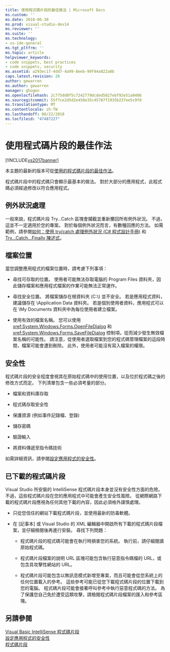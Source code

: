 ```yaml
---
title: 使用程式碼片段的最佳做法 | Microsoft Docs
ms.custom: ''
ms.date: 2018-06-30
ms.prod: visual-studio-dev14
ms.reviewer: ''
ms.suite: ''
ms.technology:
- vs-ide-general
ms.tgt_pltfrm: ''
ms.topic: article
helpviewer_keywords:
- code snippets, best practices
- code snippets, security
ms.assetid: a293ec17-4dd7-4a99-8eeb-99f44a822a8b
caps.latest.revision: 26
author: gewarren
ms.author: gewarren
manager: ghogen
ms.openlocfilehash: 2c775dd0f5c7242779dcded5027ebf92e51a0406
ms.sourcegitcommit: 55f7ce2d5d2e458e35c45787f1935b237ee5c9f8
ms.translationtype: MT
ms.contentlocale: zh-TW
ms.lasthandoff: 08/22/2018
ms.locfileid: "47487227"
---
```

# <a name="best-practices-for-using-code-snippets"></a>使用程式碼片段的最佳作法
[!INCLUDE[vs2017banner](../includes/vs2017banner.md)]

本主題的最新的版本可從[使用的程式碼片段的最佳作法](https://docs.microsoft.com/visualstudio/ide/best-practices-for-using-code-snippets)。  
  
程式碼片段中的程式碼只會顯示最基本的做法。 對於大部分的應用程式，此程式碼必須經過修改以符合應用程式。  
  
## <a name="handling-exceptions"></a>例外狀況處理  
 一般來說，程式碼片段 Try…Catch 區塊會攔截並重新擲回所有例外狀況。 不過，這並不一定適用於您的專案。 對於每個例外狀況而言，有數種回應的方法。 如需範例，請參閱[如何：使用 try/catch 處理例外狀況 (C# 程式設計手冊)](http://msdn.microsoft.com/library/ca8e3773-980e-4767-8633-7408540e9818) 和 [Try...Catch...Finally 陳述式](http://msdn.microsoft.com/library/d6488026-ccb3-42b8-a810-0d97b9d6472b)。  
  
## <a name="file-locations"></a>檔案位置  
 當您調整應用程式的檔案位置時，請考慮下列事項：  
  
-   尋找可存取的位置。 使用者可能無法存取電腦的 Program Files 資料夾，因此儲存檔案和應用程式檔案的作業可能無法正常運作。  
  
-   尋找安全位置。 將檔案儲存在根資料夾 (C:\\) 並不安全。 若是應用程式資料，建議儲存在 \Application Data 資料夾。 若是個別使用者資料，應用程式可以在 \My Documents 資料夾中為每位使用者建立檔案。  
  
-   使用有效的檔案名稱。 您可以使用 <xref:System.Windows.Forms.OpenFileDialog> 和 <xref:System.Windows.Forms.SaveFileDialog> 控制項，從而減少發生無效檔案名稱的可能性。 請注意，從使用者選取檔案到您的程式碼管理檔案的這段時間，檔案可能會遭到刪除。 此外，使用者可能沒有寫入檔案的權限。  
  
## <a name="security"></a>安全性  
 程式碼片段的安全程度會視其在原始程式碼中的使用位置，以及位於程式碼之後的修改方式而定。 下列清單包含一些必須考量的部分。  
  
-   檔案和資料庫存取  
  
-   程式碼存取安全性  
  
-   保護資源 (例如事件記錄檔、登錄)  
  
-   儲存密碼  
  
-   驗證輸入  
  
-   將資料傳遞至指令碼技術  
  
 如需詳細資訊，請參閱[設定應用程式的安全性](../ide/securing-applications.md)。  
  
## <a name="downloaded-code-snippets"></a>已下載的程式碼片段  
 Visual Studio 所安裝的 IntelliSense 程式碼片段本身並沒有安全性方面的危險。 不過，這些程式碼片段在您的應用程式中可能會產生安全性風險。 從網際網路下載的程式碼片段應視為任何其他下載的內容，因此必須格外謹慎處理。  
  
-   只從您信任的網站下載程式碼片段，並使用最新的防毒軟體。  
  
-   在 [記事本] 或 Visual Studio 的 XML 編輯器中開啟所有下載的程式碼片段檔案，並仔細檢閱後再進行安裝。 尋找下列問題：  
  
    -   程式碼片段的程式碼可能會在執行時損害您的系統。 執行前，請仔細閱讀原始程式碼。  
  
    -   程式碼片段檔案的說明 URL 區塊可能包含執行惡意指令碼檔的 URL，或包含具攻擊性網站的 URL。  
  
    -   程式碼片段可能包含以無訊息模式新增至專案，而且可能會從您系統上的任何位置載入的參考。 這些參考可能已從您下載程式碼片段的位置下載到您的電腦。 程式碼片段可能會接著呼叫參考中執行惡意程式碼的方法。 為了保護您自己免於遭受這類攻擊，請檢閱程式碼片段檔案的匯入和參考區塊。  
  
## <a name="see-also"></a>另請參閱  
 [Visual Basic IntelliSense 程式碼片段](http://msdn.microsoft.com/library/ffdde4c9-8141-4906-b09b-15181357a643)   
 [設定應用程式的安全性](../ide/securing-applications.md)   
 [程式碼片段](../ide/code-snippets.md)



